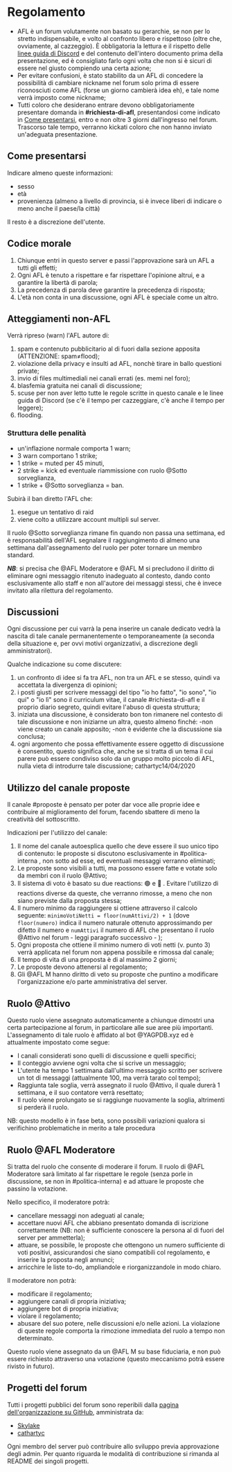 # Regolamento

- AFL è un forum volutamente non basato su gerarchie, se non per lo stretto indispensabile, e volto al confronto libero e rispettoso (oltre che, ovviamente, al cazzeggio). È obbligatoria la lettura e il rispetto delle [linee guida di Discord](https://discordapp.com/guidelines) e del contenuto dell'intero documento prima della presentazione, ed è consigliato farlo ogni volta che non si è sicuri di essere nel giusto compiendo una certa azione;
- Per evitare confusioni, è stato stabilito da un AFL di concedere la possibilità di cambiare nickname nel forum solo prima di essere riconosciuti come AFL (forse un giorno cambierà idea eh), e tale nome verrà imposto come nickname;
- Tutti coloro che desiderano entrare devono obbligatoriamente presentare domanda in **#richiesta-di-afl**, presentandosi come indicato in [Come presentarsi](https://github.com/cathartyc/AFL/blob/main/regole.md#come-presentarsi), entro e non oltre 3 giorni dall'ingresso nel forum. Trascorso tale tempo, verranno kickati coloro che non hanno inviato un'adeguata presentazione.

## Come presentarsi
Indicare almeno queste informazioni:

- sesso
- età
- provenienza (almeno a livello di provincia, si è invece liberi di indicare o meno anche il paese/la città)

Il resto è a discrezione dell'utente.

## Codice morale
1) Chiunque entri in questo server e passi l'approvazione sarà un AFL a tutti gli effetti;
2) Ogni AFL è tenuto a rispettare e far rispettare l'opinione altrui, e a garantire la libertà di parola;
3) La precedenza di parola deve garantire la precedenza di risposta;
4) L'età non conta in una discussione, ogni AFL è speciale come un altro.

## Atteggiamenti non-AFL
Verrà ripreso (warn) l'AFL autore di:
1) spam e contenuto pubblicitario al di fuori dalla sezione apposita (ATTENZIONE: spam≠flood);
2) violazione della privacy e insulti ad AFL, nonchè tirare in ballo questioni private;
3) invio di files multimediali nei canali errati (es. memi nel foro);
4) blasfemia gratuita nei canali di discussione;
5) scuse per non aver letto tutte le regole scritte in questo canale e le linee guida di Discord (se c'è il tempo per cazzeggiare, c'è anche il tempo per leggere);
6) flooding.

### Struttura delle penalità
- un'inflazione normale comporta 1 warn;
- 3 warn comportano 1 strike;
- 1 strike = muted per 45 minuti,
- 2 strike = kick ed eventuale riammissione con ruolo @Sotto sorveglianza,
- 1 strike + @Sotto sorveglianza = ban.

Subirà il ban diretto l'AFL che:
1) esegue un tentativo di raid
2) viene colto a utilizzare account multipli sul server.

Il ruolo @Sotto sorveglianza rimane fin quando non passa una settimana, ed è responsabilità dell'AFL segnalare il raggiungimento di almeno una settimana dall'assegnamento del ruolo per poter tornare un membro standard.

***NB***: si precisa che @AFL Moderatore e @AFL M si precludono il diritto di eliminare ogni messaggio ritenuto inadeguato al contesto, dando conto esclusivamente allo staff e non all'autore dei messaggi stessi, che è invece invitato alla rilettura del regolamento.

## Discussioni
Ogni discussione per cui varrà la pena inserire un canale dedicato vedrà la nascita di tale canale permanentemente o temporaneamente (a seconda della situazione e, per ovvi motivi organizzativi, a discrezione degli amministratori).

Qualche indicazione su come discutere:
1) un confronto di idee si fa tra AFL, non tra un AFL e se stesso, quindi va accettata la divergenza di opinioni;
2) i posti giusti per scrivere messaggi del tipo "io ho fatto", "io sono", "io qui" o "io lì" sono il curriculum vitae, il canale #richiesta-di-afl e il proprio diario segreto, quindi evitare l'abuso di questa struttura;
3) iniziata una discussione, è considerato bon ton rimanere nel contesto di tale discussione e non iniziarne un altra, questo almeno finché:
-non viene creato un canale apposito;
-non è evidente che la discussione sia conclusa;
4) ogni argomento che possa effettivamente essere oggetto di discussione è consentito, questo significa che, anche se si tratta di un tema il cui parere può essere condiviso solo da un gruppo molto piccolo di AFL, nulla vieta di introdurre tale discussione;
cathartyc14/04/2020

## Utilizzo del canale proposte
Il canale #proposte è pensato per poter dar voce alle proprie idee e contribuire al miglioramento del forum, facendo sbattere di meno la creatività del sottoscritto.

Indicazioni per l'utilizzo del canale:

1) Il nome del canale autoesplica quello che deve essere il suo unico tipo di contenuto: le proposte si discutono esclusivamente in #politica-interna , non sotto ad esse, ed eventuali messaggi verranno eliminati;
2) Le proposte sono visibili a tutti, ma possono essere fatte e votate solo da membri con il ruolo @Attivo;
3) Il sistema di voto è basato su due reactions: :green_circle:  e  :red_circle: .  Evitare l'utilizzo di reactions diverse da queste, che verranno rimosse, a meno che non siano previste dalla proposta stessa;
4) Il numero minimo da raggiungere si ottiene attraverso il calcolo seguente:
`minimoVotiNetti = floor(numAttivi/2) + 1`
(dove  `floor(numero)` indica il numero naturale ottenuto approssimando per difetto il numero e `numAttivi` il numero di AFL che presentano il ruolo @Attivo  nel forum - leggi paragrafo successivo - );
5) Ogni proposta che ottiene il minimo numero di voti netti (v. punto 3) verrà applicata nel forum non appena possibile e rimossa dal canale;
6) Il tempo di vita di una proposta è di al massimo 2 giorni;
7) Le proposte devono attenersi al regolamento;
8) Gli @AFL M hanno diritto di veto su proposte che puntino a modificare l'organizzazione e/o parte amministrativa del server.

## Ruolo @Attivo
Questo ruolo viene assegnato automaticamente a chiunque dimostri una certa partecipazione al forum, in particolare alle sue aree più importanti.
L'assegnamento di tale ruolo è affidato al bot @YAGPDB.xyz ed è attualmente impostato come segue:
- I canali considerati sono quelli di discussione e quelli specifici;
- Il conteggio avviene ogni volta che si scrive un messaggio;
- L'utente ha tempo 1 settimana dall'ultimo messaggio scritto per scrivere un tot di messaggi (attualmente 100, ma verrà tarato col tempo);
- Raggiunta tale soglia, verrà assegnato il ruolo @Attivo, il quale durerà 1 settimana, e il suo contatore verrà resettato;
- Il ruolo viene prolungato se si raggiunge nuovamente la soglia, altrimenti si perderà il ruolo.

NB: questo modello è in fase beta, sono possibili variazioni qualora si verifichino problematiche in merito a tale procedura

## Ruolo @AFL Moderatore
Si tratta del ruolo che consente di moderare il forum.
Il ruolo di @AFL Moderatore  sarà limitato al far rispettare le regole (senza porle in discussione, se non in #politica-interna) e ad attuare le proposte che passino la votazione.

Nello specifico, il moderatore potrà:
- cancellare messaggi non adeguati al canale;
- accettare nuovi AFL che abbiano presentato domanda di iscrizione correttamente (NB: non è sufficiente conoscere la persona al di fuori del server per ammetterla);
- attuare, se possibile, le proposte che ottengono un numero sufficiente di voti positivi, assicurandosi che siano compatibili col regolamento, e inserire la proposta negli annunci;
- arricchire le liste to-do, ampliandole e riorganizzandole in modo chiaro.

Il moderatore non potrà:
- modificare il regolamento;
- aggiungere canali di propria iniziativa;
- aggiungere bot di propria iniziativa;
- violare il regolamento;
- abusare del suo potere, nelle discussioni e/o nelle azioni.
La violazione di queste regole comporta la rimozione immediata del ruolo a tempo non determinato.

Questo ruolo viene assegnato da un @AFL M su base fiduciaria, e non può essere richiesto attraverso una votazione (questo meccanismo potrà essere rivisto in futuro).

## Progetti del forum
Tutti i progetti pubblici del forum sono reperibili dalla [pagina dell'organizzazione su GitHub](https://github.com/AFLdiscord), amministrata da:
- [Skylake](https://github.com/Skylake-dev)
- [cathartyc](https://github.com/cathartyc)

Ogni membro del server può contribuire allo sviluppo previa approvazione degli admin. Per quanto riguarda le modalità di contribuzione si rimanda al README dei singoli progetti.
